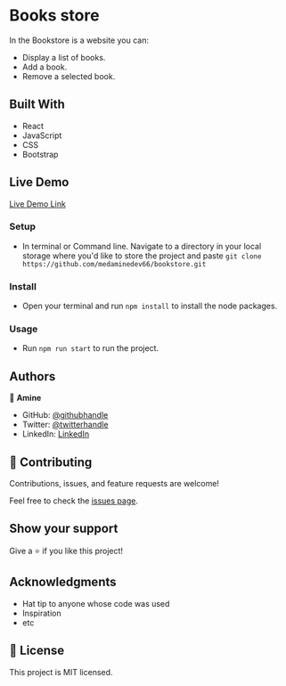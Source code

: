 # Books store
In the Bookstore is a website you can:

- Display a list of books.
- Add a book.
- Remove a selected book.

## Built With

- React
- JavaScript
- CSS
- Bootstrap

## Live Demo

[Live Demo Link](https://medaminedev66.github.io/bookstore/)

### Setup
- In terminal or Command line. Navigate to a directory in your local storage where you'd like to store the project and paste ```git clone https://github.com/medaminedev66/bookstore.git```
### Install
- Open your terminal and run `npm install` to install the node packages.
### Usage
- Run `npm run start` to run the project.

## Authors

👤 **Amine**

- GitHub: [@githubhandle](https://github.com/medaminedev66)
- Twitter: [@twitterhandle](https://twitter.com/medaminesmahi)
- LinkedIn: [LinkedIn](https://www.linkedin.com/in/mohammed-amine-smahi-1b8615187)


## 🤝 Contributing

Contributions, issues, and feature requests are welcome!

Feel free to check the [issues page](../../issues/).

## Show your support

Give a ⭐️ if you like this project!

## Acknowledgments

- Hat tip to anyone whose code was used
- Inspiration
- etc

## 📝 License

This project is MIT licensed.

